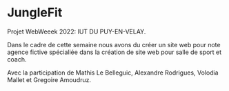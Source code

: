 # JungleFit

Projet WebWeeek 2022: IUT DU PUY-EN-VELAY.

Dans le cadre de cette semaine nous avons du créer un site web pour note agence fictive spécialiée dans la création de site web pour salle de sport et coach.

Avec la participation de Mathis Le Belleguic, Alexandre Rodrigues, Volodia Mallet et Gregoire Amoudruz.
